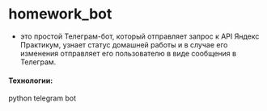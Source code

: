 # homework_bot
- это простой Телеграм-бот, который отправляет запрос к API Яндекс Практикум, узнает статус домашней работы и в случае его изменения отправляет его пользователю в виде сообщения в Телеграм.

#### Технологии:
python telegram bot
